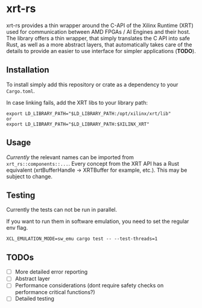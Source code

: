 # xrt-rs
xrt-rs provides a thin wrapper around the C-API of the Xilinx Runtime (XRT) used for communication between AMD FPGAs / AI Engines and their host. The library offers a thin wrapper, that simply translates the C API into safe Rust, as well as a more abstract layers, that automatically takes care of the details to provide an easier to use interface for simpler applications (**TODO**).

## Installation
To install simply add this repository or crate as a dependency to your `Cargo.toml`.

In case linking fails, add the XRT libs to your library path:
```
export LD_LIBRARY_PATH="$LD_LIBRARY_PATH:/opt/xilinx/xrt/lib"
or
export LD_LIBRARY_PATH="$LD_LIBRARY_PATH:$XILINX_XRT"
```

## Usage
*Currently* the relevant names can be imported from `xrt_rs::components::...`. Every concept from the XRT API has a Rust equivalent (xrtBufferHandle -> XRTBuffer for example, etc.). This may be subject to change.

## Testing
Currently the tests can not be run in parallel. 

If you want to run them in software emulation, you need to set the regular env flag.

```
XCL_EMULATION_MODE=sw_emu cargo test -- --test-threads=1
```

## TODOs
- [ ] More detailed error reporting
- [ ] Abstract layer
- [ ] Performance considerations (dont require safety checks on performance critical functions?)
- [ ] Detailed testing